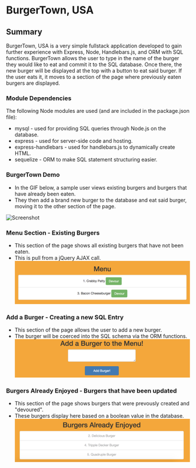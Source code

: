 # BurgerTown, USA
## Summary
BurgerTown, USA is a very simple fullstack application developed to gain further experience with Express, Node, Handlebars.js, and ORM with SQL functions. BurgerTown allows the user to type in the name of the burger they would like to eat and commit it to the SQL database. Once there, the new burger will be displayed at the top with a button to eat said burger. If the user eats it, it moves to a section of the page where previously eaten burgers are displayed.

### Module Dependencies
The following Node modules are used (and are included in the package.json file):
* mysql - used for providing SQL queries through Node.js on the database.
* express - used for server-side code and hosting.
* express-handlebars - used for handlebars.js to dynamically create HTML.
* sequelize - ORM to make SQL statement structuring easier.

### BurgerTown Demo
* In the GIF below, a sample user views existing burgers and burgers that have already been eaten.
* They then add a brand new burger to the database and eat said burger, moving it to the other section of the page.
  
![Screenshot](README_images/burger-demo.gif)

### Menu Section - Existing Burgers
* This section of the page shows all existing burgers that have not been eaten. 
* This is pull from a jQuery AJAX call.
![Screenshot](README_images/Menu.png)

### Add a Burger - Creating a new SQL Entry
* This section of the page allows the user to add a new burger.
* The burger will be coerced into the SQL schema via the ORM functions.
![Screenshot](README_images/New-burger.png)

### Burgers Already Enjoyed - Burgers that have been updated
* This section of the page shows burgers that were prevously created and "devoured".
* These burgers display here based on a boolean value in the database.
![Screenshot](README_images/eaten.png)

